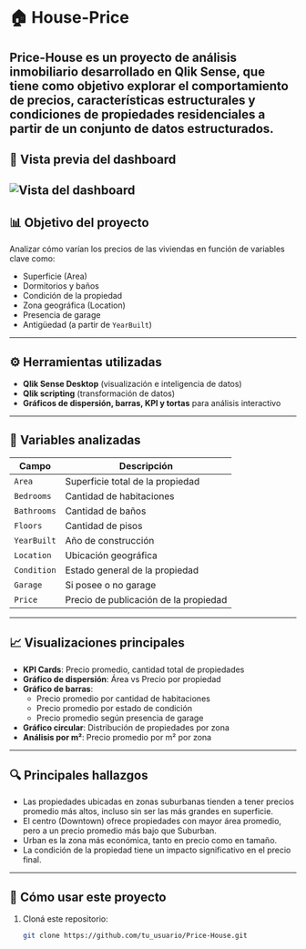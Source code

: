# 🏠 House-Price

**Price-House** es un proyecto de análisis inmobiliario desarrollado en **Qlik Sense**, que tiene como objetivo explorar el comportamiento de precios, características estructurales y condiciones de propiedades residenciales a partir de un conjunto de datos estructurados.
---

## 📸 Vista previa del dashboard

![Vista del dashboard](screenshots/dashboard.png)
---

## 📊 Objetivo del proyecto

Analizar cómo varían los precios de las viviendas en función de variables clave como:
- Superficie (Area)
- Dormitorios y baños
- Condición de la propiedad
- Zona geográfica (Location)
- Presencia de garage
- Antigüedad (a partir de `YearBuilt`)

---

## ⚙️ Herramientas utilizadas

- **Qlik Sense Desktop** (visualización e inteligencia de datos)
- **Qlik scripting** (transformación de datos)
- **Gráficos de dispersión, barras, KPI y tortas** para análisis interactivo

---

## 🧮 Variables analizadas

| Campo        | Descripción                             |
|--------------|------------------------------------------|
| `Area`       | Superficie total de la propiedad         |
| `Bedrooms`   | Cantidad de habitaciones                 |
| `Bathrooms`  | Cantidad de baños                        |
| `Floors`     | Cantidad de pisos                        |
| `YearBuilt`  | Año de construcción                      |
| `Location`   | Ubicación geográfica                     |
| `Condition`  | Estado general de la propiedad           |
| `Garage`     | Si posee o no garage                     |
| `Price`      | Precio de publicación de la propiedad    |

---

## 📈 Visualizaciones principales

- **KPI Cards**: Precio promedio, cantidad total de propiedades
- **Gráfico de dispersión**: Área vs Precio por propiedad
- **Gráfico de barras**:
  - Precio promedio por cantidad de habitaciones
  - Precio promedio por estado de condición
  - Precio promedio según presencia de garage
- **Gráfico circular**: Distribución de propiedades por zona
- **Análisis por m²**: Precio promedio por m² por zona

---

## 🔍 Principales hallazgos

- Las propiedades ubicadas en zonas suburbanas tienden a tener precios promedio más altos, incluso sin ser las más grandes en superficie.
- El centro (Downtown) ofrece propiedades con mayor área promedio, pero a un precio promedio más bajo que Suburban.
- Urban es la zona más económica, tanto en precio como en tamaño.
- La condición de la propiedad tiene un impacto significativo en el precio final.

---

## 🚀 Cómo usar este proyecto

1. Cloná este repositorio:
   ```bash
   git clone https://github.com/tu_usuario/Price-House.git


